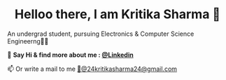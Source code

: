 <!--### Hi there 👋 

<!--
**kritika243/kritika243** is a ✨ _special_ ✨ repository because its `README.md` (this file) appears on your GitHub profile.

Here are some ideas to get you started:

- 🔭 I’m currently working on ...
- 🌱 I’m currently learning ...
- 👯 I’m looking to collaborate on ...
- 🤔 I’m looking for help with ...
- 💬 Ask me about ...
- 📫 How to reach me: ...
- 😄 Pronouns: ...
- ⚡ Fun fact: ...
-->
<h1 align="center">Helloo there, I am Kritika Sharma 👋</h1>

An undergrad student, pursuing Electronics & Computer Science Engineerng👩‍💻

📌 <strong>Say Hi & find more about me : <a href="https://www.linkedin.com/in/kritika243/" target="_blank">@Linkedin</a> </strong>

📫 Or write a  mail to me <a href="24kritikasharma24@gmail.com" target="_blank">📧@24kritikasharma24@gmail.com</a>
